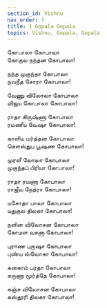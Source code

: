 ```yaml
---
section_id: Vishnu
nav_order: 7
title: 1 Gopala Gopala
topics: Vishnu, Gopala, Gopala
---
```


கோபாலா கோபாலா\
கோகுல நந்தன கோபாலா!

நந்த முகுந்தா கோபாலா\
நவநீத சோரா கோபாலா!

வேணு விலோலா கோபாலா\
விஜய கோபாலா கோபாலா!

ராதா கிருஷ்ணா கோபாலா\
ரமணீய வேஷா கோபாலா!

காளிய மர்த்தன கோபாலா\
கௌஸ்துப பூஷண கோபாலா!

முரளீ லோலா கோபாலா\
முகுந்தப் பிரியா கோபாலா!

ராதா ரமணா கோபாலா\
ராஜீவ நேத்ரா கோபாலா!

யசோதா பாலா கோபாலா\
யதுகுல திலகா கோபாலா!

நளின விலோசன கோபாலா\
கோமள வசனா கோபாலா!

புராண புருஷா கோபாலா\
புண்ய ஸ்லோகா கோபாலா!

கனகாம் பரதா கோபாலா\
கருணா மூர்த்தே கோபாலா!

கஞ்ச விலோசன கோபாலா\
கஸ்தூரி திலகா கோபாலா!

